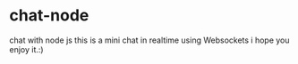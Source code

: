 # chat-node
chat with node js
this is a mini chat in realtime using Websockets
i hope you enjoy it.:)
